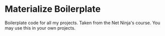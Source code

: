# Materialize Boilerplate
Boilerplate code for all my projects.
Taken from the Net Ninja's course.
You may use this in your own projects.
